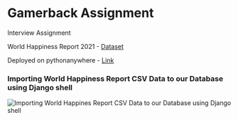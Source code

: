 # Gamerback Assignment
 Interview Assignment
 
 World Happiness Report 2021 - [Dataset](https://www.kaggle.com/ajaypalsinghlo/world-happiness-report-2021)
 
 Deployed on pythonanywhere - [Link](https://bhavangupta242.pythonanywhere.com/)

<h3>Importing World Happiness Report CSV Data to our Database using Django shell</h3>

![Importing World Happines Report CSV Data to our Database using Django shell](https://user-images.githubusercontent.com/45453099/125162917-2ebfa900-e1a8-11eb-9a6b-4e3d8777af03.jpeg)
